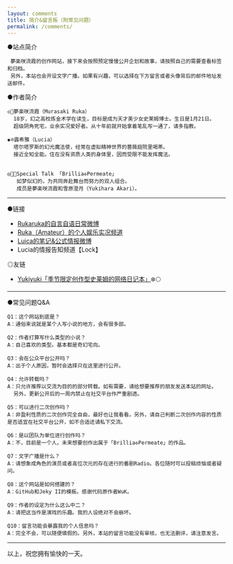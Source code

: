 ```yaml
---
layout: comments
title: 简介&留言板（附常见问题）
permalink: /comments/
---
```


 ●站点简介

     夢楽咲流霞的创作网站，接下来会按照预定慢慢公开企划和故事，请按照自己的需要查看标签和归档。
     另外，本站也会开设文字广播。如果有兴趣，可以选择在下方留言或者头像背后的邮件地址发送邮件。




 ●作者简介

    ◇🌆夢楽咲流霞（Murasaki Ruka）
      18岁，幻之高校炼金术学在读生，目标是成为天才美少女史莱姆博士。生日是1月21日。
      超级阴角死宅，业余实况爱好者。从十年前就开始拿着笔乱写一通了，请多指教。
 
    ◆🔯露希雅（Lucia）
      塔尔塔罗斯的幻光魔法使，经常在虚拟精神世界的蔷薇庭院里喝茶。
      接近全知全能。住在没有资质人类的身体里，因而受限不能发挥魔法。


    ◎💠🎆Special Talk 「Brillia✣Permeate」
       如梦似幻的，为共同奔赴舞台而努力的双人组合。
       成员是夢楽咲流霞和雪原澄月（Yukihara Akari）。



---

 ●链接

- [Rukaruka的自言自语日常微博](https://m.weibo.cn/u/2623157744?uid=2623157744&luicode=10000011&lfid=1076033626825962)
- [Ruka（Amateur）的个人娱乐实况频道](https://space.bilibili.com/5258218?share_medium=android&share_source=copy_link&bbid=XYA4470A6B72079A24A6C8CB4E2402192C84B&ts=1603903868524)
- [Luica的笔记&公式情报微博](https://weibo.com/u/5608943374)
- Lucia的情报告知频道【Lock】

 ◎友链
 - [Yukiyuki「季节限定创作型史莱姆的网络日记本」](https://weibo.com/u/3626825962)❄️🌕



---

 ●常见问题Q&A

    Q1：这个网站到底是？
    A：通俗来说就是某个人写小说的地方，会有很多部。

    Q2：作者打算写什么类型的小说？
    A：自己喜欢的类型。基本都是奇幻宅向。

    Q3：会在公众平台公开吗？
    A：出于个人原因，暂时会选择只在这里进行公开。

    Q4：允许转载吗？
    A：只允许推荐以交流为目的的部分转载。如有需要，请给想要推荐的朋友发送本站的网址。
      另外，更新公开后的一周内禁止在社交平台作严重剧透。

    Q5：可以进行二次创作吗？
    A：非盈利性质的二次创作完全自由，最好也让我看看。另外，请自己判断二次创作内容的性质是否适宜在社交平台公开，如不合适还请私下交流。

    Q6：是以团队为单位进行创作吗？
    A：不，目前是一个人。未来想要创作出属于「Brillia✣Permeate」的作品。

    Q7：文字广播是什么？
    A：请想象成角色的演员或者高位次元的存在进行的番剧Radio。各位随时可以投稿烦恼或者疑问。

    Q8：这个网站是如何搭建的？
    A：GitHub和Jeky II的模板。感谢代码原作者WuK。

    Q9：作者的设定为什么这么中二？
    A：请把这当作是演戏的乐趣。我的人设绝对不会崩坏。

    Q10：留言功能会暴露我的个人信息吗？
    A：完全不会，可以随便填假的。另外，本站的留言功能没有审核，也无法删评，请注意发言。





---

   以上，祝您拥有愉快的一天。






 



